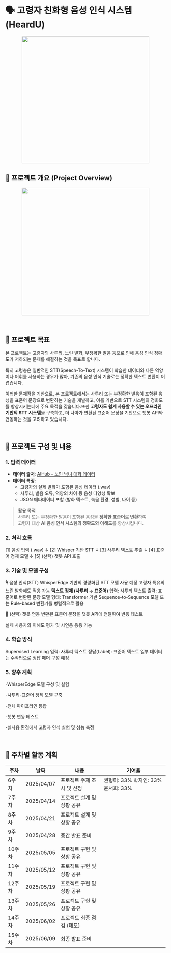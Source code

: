 # 🗣️ 고령자 친화형 음성 인식 시스템 (HeardU)
<p align="center">
<img src="https://search.pstatic.net/common/?src=http%3A%2F%2Fblogfiles.naver.net%2FMjAyMjA1MDRfNjAg%2FMDAxNjUxNjMzNjQxMDE3.IG2--1anLuh1xZe5lCss4u0iPkahtezjr7bxBT9LF2Qg.Id-GYjI85R1HaDadoLAdx3QdjTPq7UwdmDAEWbQQjq4g.JPEG.catublog%2F6.jpg&type=sc960_832" width="400"/>
</p>

## 🌟 프로젝트 개요 (Project Overview)
<p align="center">
<img src="[https://search.pstatic.net/common/?src=http%3A%2F%2Fblogfiles.naver.net%2FMjAyMjA1MDRfNjAg%2FMDAxNjUxNjMzNjQxMDE3.IG2--1anLuh1xZe5lCss4u0iPkahtezjr7bxBT9LF2Qg.Id-GYjI85R1HaDadoLAdx3QdjTPq7UwdmDAEWbQQjq4g.JPEG.catublog%2F6.jpg&type=sc960_832](https://img.etnews.com/photonews/2110/1468460_20211029123811_343_0001.jpg)" width="400"/>
</p>

<br>

## 📌 프로젝트 목표
 본 프로젝트는 고령자의 사투리, 느린 발화, 부정확한 발음 등으로 인해 음성 인식 정확도가 저하되는 문제를 해결하는 것을 목표로 합니다. 

특히 고령층은 일반적인 STT(Speech-To-Text) 시스템이 학습한 데이터와 다른 억양이나 어휘를 사용하는 경우가 많아, 기존의 음성 인식 기술로는 정확한 텍스트 변환이 어렵습니다.

이러한 문제점을 기반으로, 본 프로젝트에서는 사투리 또는 부정확한 발음이 포함된 음성을 표준어 문장으로 변환하는 기술을 개발하고, 이를 기반으로 STT 시스템의 정화도를 향상시키는데에 주요 목적을 갖습니다.또한 **고령자도 쉽게 사용할 수 있는 오프라인 기반의 STT 시스템**을 구축하고, 더 나아가 변환된 표준어 문장을 기반으로 챗봇 API와 연동하는 것을 고려하고 있습니다.

<br>

## 📜 프로젝트 구성 및 내용

### 1. 입력 데이터
- **데이터 출처**: [AIHub - 노인 남녀 대화 데이터](https://www.aihub.or.kr/aihubdata/data/view.do?dataSetSn=107)
- **데이터 특징**:
  - 고령자의 실제 발화가 포함된 음성 데이터 (.wav)  
  - 사투리, 발음 오류, 억양의 차이 등 음성 다양성 확보
  - JSON 메타데이터 포함 (발화 텍스트, 녹음 환경, 성별, 나이 등)

> **활용 목적**  
> 사투리 또는 부정확한 발음이 포함된 음성을 **정확한 표준어로 변환**하여  
> 고령자 대상 **AI 음성 인식 시스템의 정확도와 이해도**를 향상시킵니다.


### 2. 처리 흐름

[1] 음성 입력 (.wav)
     ↓
[2] Whisper 기반 STT
     ↓
[3] 사투리 텍스트 추출
     ↓
[4] 표준어 정제 모델
     ↓
[5] (선택) 챗봇 API 호출

### 3. 기술 및 모델 구성
🎙️ 음성 인식(STT)
WhisperEdge 기반의 경량화된 STT 모델 사용 예정
고령자 특유의 느린 발화에도 적응 가능
**텍스트 정제 (사투리 → 표준어)**
입력: 사투리 텍스트
출력: 표준어로 변환된 문장
모델 형태:
Transformer 기반 Sequence-to-Sequence 모델
또는 Rule-based 변환기를 병렬적으로 활용

🤖 (선택) 챗봇 연동
변환된 표준어 문장을 챗봇 API에 전달하여 반응 테스트

실제 사용자의 이해도 평가 및 시연용 응용 가능

### 4. 학습 방식
Supervised Learning
입력: 사투리 텍스트
정답(Label): 표준어 텍스트
일부 데이터는 수작업으로 정답 페어 구성 예정

### 5. 향후 계획
 -WhisperEdge 모델 구성 및 실험
 
 -사투리-표준어 정제 모델 구축
 
 -전체 파이프라인 통합
 
 -챗봇 연동 테스트
 
 -실사용 환경에서 고령자 인식 실험 및 성능 측정

 <br>

## 📅 주차별 활동 계획
| 주차   | 날짜         | 내용                                         | 기여율 |
|--------|------------|--------------------------------------------|--------|
| 6주차  | 2025/04/07 | 프로젝트 주제 조사 및 선정  | 권형미: 33% 박지인: 33% 윤서희: 33%    |
| 7주차  | 2025/04/14 | 프로젝트 설계 및 상황 공유  |    |
| 8주차  | 2025/04/21 | 프로젝트 설계 및 상황 공유 |    |
| 9주차  | 2025/04/28 | 중간 발표 준비  |    |
| 10주차 | 2025/05/05 | 프로젝트 구현 및 상황 공유  |    |
| 11주차 | 2025/05/12 | 프로젝트 구현 및 상황 공유                          |    |
| 12주차 | 2025/05/19 | 프로젝트 구현 및 상황 공유                          |    |
| 13주차 | 2025/05/26 | 프로젝트 구현 및 상황 공유                         |    |
| 14주차 | 2025/06/02 | 프로젝트 최종 점검 (데모)                          |    |
| 15주차 | 2025/06/09 | 최종 발표 준비                        |    |
